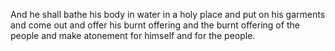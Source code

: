 And he shall bathe his body in water in a holy place and put on his garments and come out and offer his burnt offering and the burnt offering of the people and make atonement for himself and for the people.
